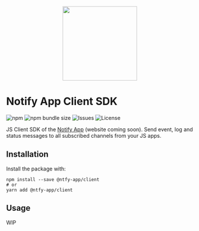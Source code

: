 <p align="center">
  <br/>
  <a href="https://ntfy.red"><img src="https://i.imgur.com/xQXhurc.png" height="200px"></a>
</p>

# Notify App Client SDK

![npm](https://img.shields.io/npm/v/@ntfy-app/client) ![npm bundle size](https://img.shields.io/bundlephobia/minzip/@ntfy-app/client) ![Issues](https://img.shields.io/github/issues/ntfy-app/client) ![License](https://img.shields.io/github/license/ntfy-app/client)

JS Client SDK of the [Notify App](https://ntfy.live) (website coming soon). Send event, log and status messages to all subscribed channels from your JS apps.

## Installation

Install the package with:

```
npm install --save @ntfy-app/client
# or
yarn add @ntfy-app/client
```

## Usage

WIP
